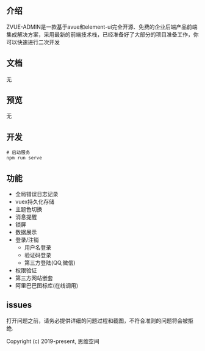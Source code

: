 ## 介绍
ZVUE-ADMIN是一款基于avue和element-ui完全开源、免费的企业后端产品前端集成解决方案，采用最新的前端技术栈，已经准备好了大部分的项目准备工作，你可以快速进行二次开发
## 文档

无

## 预览

无

## 开发

```
# 启动服务
npm run serve

```
## 功能
- 全局错误日志记录
- vuex持久化存储
- 主题色切换
- 消息提醒
- 锁屏
- 数据展示
- 登录/注销
  - 用户名登录
  - 验证码登录
  - 第三方登陆(QQ,微信)
- 权限验证
- 第三方网站嵌套
- 阿里巴巴图标库(在线调用)

## issues

打开问题之前，请务必提供详细的问题过程和截图，不符合准则的问题将会被拒绝.


Copyright (c) 2019-present, 思维空间
